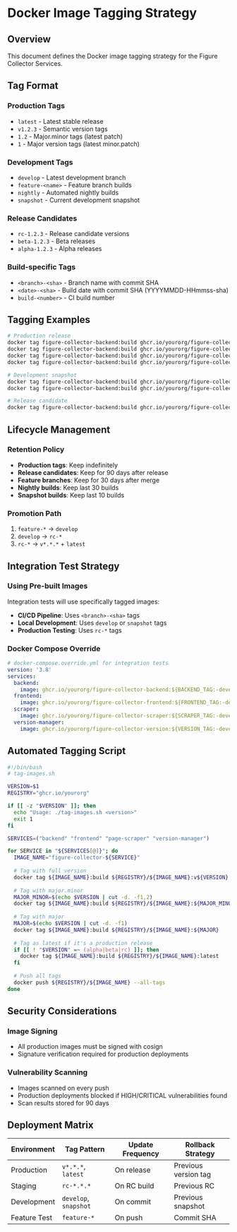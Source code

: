 # Docker Image Tagging Strategy

## Overview
This document defines the Docker image tagging strategy for the Figure Collector Services.

## Tag Format

### Production Tags
- `latest` - Latest stable release
- `v1.2.3` - Semantic version tags
- `1.2` - Major.minor tags (latest patch)
- `1` - Major version tags (latest minor.patch)

### Development Tags
- `develop` - Latest development branch
- `feature-<name>` - Feature branch builds
- `nightly` - Automated nightly builds
- `snapshot` - Current development snapshot

### Release Candidates
- `rc-1.2.3` - Release candidate versions
- `beta-1.2.3` - Beta releases
- `alpha-1.2.3` - Alpha releases

### Build-specific Tags
- `<branch>-<sha>` - Branch name with commit SHA
- `<date>-<sha>` - Build date with commit SHA (YYYYMMDD-HHmmss-sha)
- `build-<number>` - CI build number

## Tagging Examples

```bash
# Production release
docker tag figure-collector-backend:build ghcr.io/yourorg/figure-collector-backend:v1.2.3
docker tag figure-collector-backend:build ghcr.io/yourorg/figure-collector-backend:1.2
docker tag figure-collector-backend:build ghcr.io/yourorg/figure-collector-backend:1
docker tag figure-collector-backend:build ghcr.io/yourorg/figure-collector-backend:latest

# Development snapshot
docker tag figure-collector-backend:build ghcr.io/yourorg/figure-collector-backend:snapshot
docker tag figure-collector-backend:build ghcr.io/yourorg/figure-collector-backend:develop-abc123f

# Release candidate
docker tag figure-collector-backend:build ghcr.io/yourorg/figure-collector-backend:rc-1.2.3
```

## Lifecycle Management

### Retention Policy
- **Production tags**: Keep indefinitely
- **Release candidates**: Keep for 90 days after release
- **Feature branches**: Keep for 30 days after merge
- **Nightly builds**: Keep last 30 builds
- **Snapshot builds**: Keep last 10 builds

### Promotion Path
1. `feature-*` → `develop`
2. `develop` → `rc-*`
3. `rc-*` → `v*.*.*` + `latest`

## Integration Test Strategy

### Using Pre-built Images
Integration tests will use specifically tagged images:
- **CI/CD Pipeline**: Uses `<branch>-<sha>` tags
- **Local Development**: Uses `develop` or `snapshot` tags
- **Production Testing**: Uses `rc-*` tags

### Docker Compose Override
```yaml
# docker-compose.override.yml for integration tests
version: '3.8'
services:
  backend:
    image: ghcr.io/yourorg/figure-collector-backend:${BACKEND_TAG:-develop}
  frontend:
    image: ghcr.io/yourorg/figure-collector-frontend:${FRONTEND_TAG:-develop}
  scraper:
    image: ghcr.io/yourorg/figure-collector-scraper:${SCRAPER_TAG:-develop}
  version-manager:
    image: ghcr.io/yourorg/figure-collector-version:${VERSION_TAG:-develop}
```

## Automated Tagging Script

```bash
#!/bin/bash
# tag-images.sh

VERSION=$1
REGISTRY="ghcr.io/yourorg"

if [[ -z "$VERSION" ]]; then
  echo "Usage: ./tag-images.sh <version>"
  exit 1
fi

SERVICES=("backend" "frontend" "page-scraper" "version-manager")

for SERVICE in "${SERVICES[@]}"; do
  IMAGE_NAME="figure-collector-${SERVICE}"
  
  # Tag with full version
  docker tag ${IMAGE_NAME}:build ${REGISTRY}/${IMAGE_NAME}:v${VERSION}
  
  # Tag with major.minor
  MAJOR_MINOR=$(echo $VERSION | cut -d. -f1,2)
  docker tag ${IMAGE_NAME}:build ${REGISTRY}/${IMAGE_NAME}:${MAJOR_MINOR}
  
  # Tag with major
  MAJOR=$(echo $VERSION | cut -d. -f1)
  docker tag ${IMAGE_NAME}:build ${REGISTRY}/${IMAGE_NAME}:${MAJOR}
  
  # Tag as latest if it's a production release
  if [[ ! "$VERSION" =~ (alpha|beta|rc) ]]; then
    docker tag ${IMAGE_NAME}:build ${REGISTRY}/${IMAGE_NAME}:latest
  fi
  
  # Push all tags
  docker push ${REGISTRY}/${IMAGE_NAME} --all-tags
done
```

## Security Considerations

### Image Signing
- All production images must be signed with cosign
- Signature verification required for production deployments

### Vulnerability Scanning
- Images scanned on every push
- Production deployments blocked if HIGH/CRITICAL vulnerabilities found
- Scan results stored for 90 days

## Deployment Matrix

| Environment | Tag Pattern | Update Frequency | Rollback Strategy |
|------------|-------------|------------------|-------------------|
| Production | `v*.*.*`, `latest` | On release | Previous version tag |
| Staging | `rc-*.*.*` | On RC build | Previous RC |
| Development | `develop`, `snapshot` | On commit | Previous snapshot |
| Feature Test | `feature-*` | On push | Commit SHA |